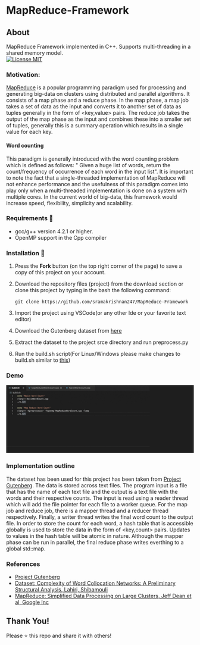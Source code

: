 # MapReduce-Framework

## About
MapReduce Framework implemented in C++. Supports multi-threading in a shared memory model.<br>
[![License MIT](https://img.shields.io/badge/license-MIT-blue.svg)](LICENSE)

### Motivation:
[MapReduce](https://en.wikipedia.org/wiki/MapReduce) is a popular programming paradigm used for processing and generating big-data
on clusters using distributed and parallel algorithms. It consists of a map phase and a reduce
phase. In the map phase, a map job takes a set of data as the input and converts it to another
set of data as tuples generally in the form of <key,value> pairs. The reduce job takes the output
of the map phase as the input and combines these into a smaller set of tuples, generally this is
a summary operation which results in a single value for each key. 
#### Word counting
This paradigm is generally introduced with the word counting problem which is defined as follows: " Given a huge list of
words, return the count/frequency of occurrence of each word in the input list". It is important to
note the fact that a single-threaded implementation of MapReduce will not enhance
performance and the usefulness of this paradigm comes into play only when a multi-threaded
implementation is done on a system with multiple cores. In the current world of big-data, this
framework would increase speed, flexibility, simplicity and scalability.

### Requirements 🔧
* gcc/g++ version 4.2.1 or higher.
* OpenMP support in the Cpp compiler

### Installation 🔌
1. Press the **Fork** button (on the top right corner of the page) to save a copy of this project on your account.

2. Download the repository files (project) from the download section or clone this project by typing in the bash the following command:

       git clone https://github.com/sramakrishnan247/MapReduce-Framework
3. Import the project using VSCode(or any other Ide or your favorite text editor)
4. Download the Gutenberg dataset from [here](https://web.eecs.umich.edu/~lahiri/gutenberg_dataset.html)
5. Extract the dataset to the project srce directory and run preprocess.py
6. Run the build.sh script(For Linux/Windows please make changes to build.sh similar to [this](https://stackoverflow.com/questions/12002304/how-to-compile-openmp-using-g)) 

### Demo
![Demo](https://github.com/sramakrishnan247/MapReduce-Framework/blob/main/execution.gif)

### Implementation outline
The dataset has been used for this project has been taken from [Project Gutenberg](http://www.gutenberg.org/).  The data is stored across text files. The program input is a file that has the name of each text file and the output is a text file with the words and their respective counts. The input is read using a reader thread which will add the file pointer for each file to a worker queue. For the map job and reduce job, there is a mapper thread and a reducer thread respectively. Finally, a writer thread writes the final word count to the output file. In order to store the count for each word, a hash table that is accessible globally is used to store the data in the form of <key,count> pairs. Updates to values in the hash table will be atomic in nature. Although the mapper phase can be run in parallel, the final reduce phase writes everthing to a global std::map.


### References
* [Project Gutenberg](http://www.gutenberg.org/)
* [Dataset: Complexity of Word Collocation Networks: A Preliminary Structural Analysis, Lahiri, Shibamouli](https://web.eecs.umich.edu/~lahiri/gutenberg_dataset.html)
* [MapReduce: Simplified Data Processing on Large Clusters, Jeff Dean et al, Google Inc](https://research.google/pubs/pub62/)

## Thank You!
Please ⭐️ this repo and share it with others!

